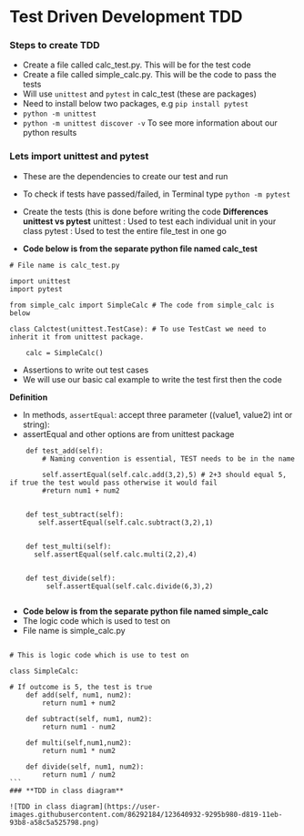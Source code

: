 # Test Driven Development TDD

### Steps to create TDD
- Create a file called calc_test.py. This will be for the test code
- Create a file called simple_calc.py. This will be the code to pass the tests  
- Will use `unittest` and `pytest` in calc_test (these are packages)
- Need to install below two packages, e.g `pip install pytest`  
- `python -m unittest`
- `python -m unittest discover -v` To see more information about our python results 


### Lets import unittest and pytest
- These are the dependencies to create our test and run
- To check if tests have passed/failed, in Terminal type `python -m pytest`
- Create the tests (this is done before writing the code
**Differences unittest vs pytest**
  unittest : Used to test each individual unit in your class
  pytest : Used to test the entire file_test in one go
  

- **Code below is from the separate python file named calc_test**
```
# File name is calc_test.py

import unittest
import pytest

from simple_calc import SimpleCalc # The code from simple_calc is below

class Calctest(unittest.TestCase): # To use TestCast we need to inherit it from unittest package.

    calc = SimpleCalc()
```
- Assertions to write out test cases
- We will use our basic cal example to write the test first then the code

**Definition**
- In methods, `assertEqual`: accept three parameter ((value1, value2) int or string):
- assertEqual and other options are from unittest package
```
    def test_add(self):
        # Naming convention is essential, TEST needs to be in the name

        self.assertEqual(self.calc.add(3,2),5) # 2+3 should equal 5, if true the test would pass otherwise it would fail
        #return num1 + num2


    def test_subtract(self):
       self.assertEqual(self.calc.subtract(3,2),1)


    def test_multi(self):
      self.assertEqual(self.calc.multi(2,2),4)


    def test_divide(self):
         self.assertEqual(self.calc.divide(6,3),2)
         
```

- **Code below is from the separate python file named simple_calc**
- The logic code which is used to test on
- File name is simple_calc.py 
``````

# This is logic code which is use to test on

class SimpleCalc:

# If outcome is 5, the test is true
    def add(self, num1, num2):
        return num1 + num2

    def subtract(self, num1, num2):
        return num1 - num2

    def multi(self,num1,num2):
        return num1 * num2

    def divide(self, num1, num2):
        return num1 / num2
```
### **TDD in class diagram**

![TDD in class diagram](https://user-images.githubusercontent.com/86292184/123640932-9295b980-d819-11eb-93b8-a58c5a525798.png)

